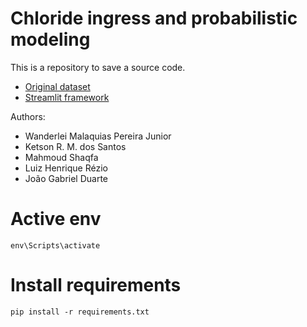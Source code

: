 # Chloride ingress and probabilistic modeling  
  
This is a repository to save a source code.  
  
- [Original dataset](https://data.uni-hannover.de/dataset/concrete-aggregate-benchmark)  
- [Streamlit framework](https://crossgen.streamlit.app/)  
   
Authors:  
- Wanderlei Malaquias Pereira Junior
- Ketson R. M. dos Santos
- Mahmoud Shaqfa
- Luiz Henrique Rézio
- João Gabriel Duarte
  
# Active env
`env\Scripts\activate`
  
# Install requirements
`pip install -r requirements.txt`
  